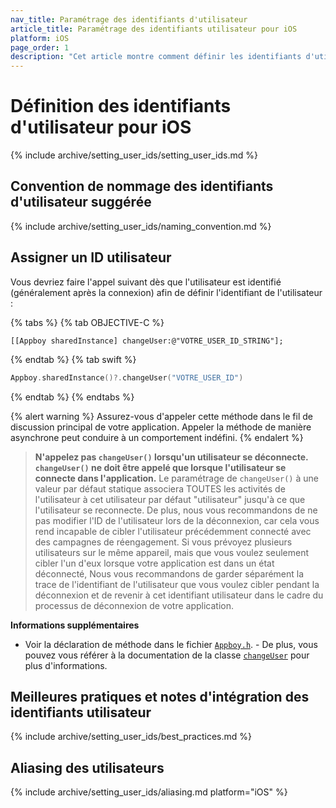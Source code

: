 ```yaml
---
nav_title: Paramétrage des identifiants d'utilisateur
article_title: Paramétrage des identifiants utilisateur pour iOS
platform: iOS
page_order: 1
description: "Cet article montre comment définir les identifiants d'utilisateur dans votre application iOS, les conventions de nommage des identifiants d'utilisateur suggérés, et les meilleures pratiques."
---
```


# Définition des identifiants d'utilisateur pour iOS

{% include archive/setting_user_ids/setting_user_ids.md %}

## Convention de nommage des identifiants d'utilisateur suggérée

{% include archive/setting_user_ids/naming_convention.md %}

## Assigner un ID utilisateur

Vous devriez faire l'appel suivant dès que l'utilisateur est identifié (généralement après la connexion) afin de définir l'identifiant de l'utilisateur :

{% tabs %}
{% tab OBJECTIVE-C %}

```objc
[[Appboy sharedInstance] changeUser:@"VOTRE_USER_ID_STRING"];
```

{% endtab %}
{% tab swift %}

```swift
Appboy.sharedInstance()?.changeUser("VOTRE_USER_ID")
```

{% endtab %}
{% endtabs %}

{% alert warning %}
Assurez-vous d'appeler cette méthode dans le fil de discussion principal de votre application. Appeler la méthode de manière asynchrone peut conduire à un comportement indéfini.
{% endalert %}

> __N'appelez pas `changeUser()` lorsqu'un utilisateur se déconnecte. `changeUser()` ne doit être appelé que lorsque l'utilisateur se connecte dans l'application.__ Le paramétrage de `changeUser()` à une valeur par défaut statique associera TOUTES les activités de l'utilisateur à cet utilisateur par défaut "utilisateur" jusqu'à ce que l'utilisateur se reconnecte. De plus, nous vous recommandons de ne pas modifier l'ID de l'utilisateur lors de la déconnexion, car cela vous rend incapable de cibler l'utilisateur précédemment connecté avec des campagnes de réengagement. Si vous prévoyez plusieurs utilisateurs sur le même appareil, mais que vous voulez seulement cibler l'un d'eux lorsque votre application est dans un état déconnecté, Nous vous recommandons de garder séparément la trace de l'identifiant de l'utilisateur que vous voulez cibler pendant la déconnexion et de revenir à cet identifiant utilisateur dans le cadre du processus de déconnexion de votre application.

**Informations supplémentaires**

- Voir la déclaration de méthode dans le fichier [`Appboy.h`][4]. - De plus, vous pouvez vous référer à la documentation de la classe [`changeUser`][5] pour plus d'informations.

## Meilleures pratiques et notes d'intégration des identifiants utilisateur

{% include archive/setting_user_ids/best_practices.md %}

## Aliasing des utilisateurs

{% include archive/setting_user_ids/aliasing.md platform="iOS" %}

[4]: https://github.com/Appboy/appboy-ios-sdk/blob/master/AppboyKit/include/Appboy.h
[5]: http://appboy.github.io/appboy-ios-sdk/docs/interface_appboy.html#ac8b369b40e15860b0ec18c0f4b46ac69 "changeuser"
